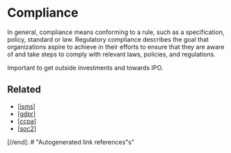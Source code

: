 # Compliance

In general, compliance means conforming to a rule, such as a specification, policy, standard or law. Regulatory compliance describes the goal that organizations aspire to achieve in their efforts to ensure that they are aware of and take steps to comply with relevant laws, policies, and regulations.

Important to get outside investments and towards IPO.

## Related

- [[isms]]
- [[gdpr]]
- [[ccpa]]
- [[soc2]]

[//begin]: # "Autogenerated link references for markdown compatibility"
[isms]: isms "Information Security Management System (ISMS)"
[gdpr]: ../data-architecture/gdpr "General Data Protection Regulation (GDPR)"
[ccpa]: ../data-architecture/ccpa "California Consumer Privacy Act (CCPA)"
[soc2]: ../data-architecture/soc2 "SOC 2 Certification"

[//end]: # "Autogenerated link references"s"

